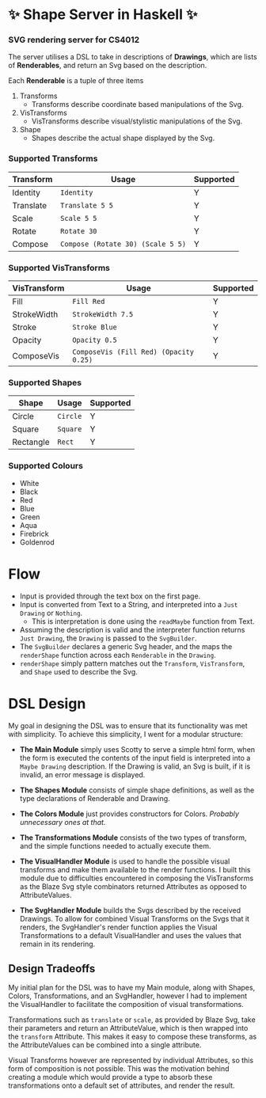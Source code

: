 # :sparkles: Shape Server in Haskell :sparkles:

### SVG rendering server for CS4012

The server utilises a DSL to take in descriptions of **Drawings**, which are lists of **Renderables**, and return an Svg based on the description.

Each **Renderable** is a tuple of three items
1. Transforms
	* Transforms describe coordinate based manipulations of the Svg.
2. VisTransforms
	* VisTransforms describe visual/stylistic manipulations of the Svg.
3. Shape
	* Shapes describe the actual shape displayed by the Svg.

### Supported Transforms

Transform | Usage | Supported
---------|--------|-----------
Identity | `Identity` | Y
Translate | `Translate 5 5` | Y
Scale | `Scale 5 5` | Y
Rotate | `Rotate 30` | Y
Compose | `Compose (Rotate 30) (Scale 5 5)` | Y

### Supported VisTransforms

VisTransform | Usage | Supported
-------------|-------|-----------
Fill | `Fill Red` | Y
StrokeWidth | `StrokeWidth 7.5` | Y
Stroke | `Stroke Blue` | Y
Opacity | `Opacity 0.5` | Y
ComposeVis | `ComposeVis (Fill Red) (Opacity 0.25)` | Y

### Supported Shapes

Shape | Usage | Supported
------|-----|-----
Circle | `Circle` | Y
Square | `Square` | Y
Rectangle | `Rect` | Y

### Supported Colours
* White
* Black
* Red
* Blue
* Green
* Aqua
* Firebrick
* Goldenrod

# Flow

* Input is provided through the text box on the first page.
* Input is converted from Text to a String, and interpreted into a `Just Drawing` or `Nothing`.
	* This is interpretation is done using the `readMaybe` function from Text.
* Assuming the description is valid and the interpreter function returns `Just Drawing`, the `Drawing` is passed to the `SvgBuilder`.
* The `SvgBuilder` declares a generic Svg header, and the maps the `renderShape` function across each `Renderable` in the `Drawing`.
* `renderShape` simply pattern matches out the `Transform`, `VisTransform`, and `Shape` used to describe the Svg.

# DSL Design

My goal in designing the DSL was to ensure that its functionality was met with simplicity. To achieve this simplicity, I went for a modular structure:

* **The Main Module** simply uses Scotty to serve a simple html form, when the form is executed the contents of the input field is interpreted into a `Maybe Drawing` description. If the Drawing is valid, an Svg is built, if it is invalid, an error message is displayed.

* **The Shapes Module** consists of simple shape definitions, as well as the type declarations of Renderable and Drawing.

* **The Colors Module** just provides constructors for Colors. *Probably unnecessary ones at that.*

* **The Transformations Module** consists of the two types of transform, and the simple functions needed to actually execute them.

* **The VisualHandler Module** is used to handle the possible visual transforms and make them available to the render functions. I built this module due to difficulties encountered in composing the VisTransforms as the Blaze Svg style combinators returned Attributes as opposed to AttributeValues.

* **The SvgHandler Module** builds the Svgs described by the received Drawings. To allow for combined Visual Transforms on the Svgs that it renders, the SvgHandler's render function applies the Visual Transformations to a default VisualHandler and uses the values that remain in its rendering.

## Design Tradeoffs

My initial plan for the DSL was to have my Main module, along with Shapes, Colors, Transformations, and an SvgHandler, however I had to implement the VisualHandler to facilitate the composition of visual transformations.

Transformations such as `translate` or `scale`, as provided by Blaze Svg, take their parameters and return an AttributeValue, which is then wrapped into the `transform` Attribute. This makes it easy to compose these transforms, as the AttributeValues can be combined into a single attribute.

Visual Transforms however are represented by individual Attributes, so this form of composition is not possible. This was the motivation behind creating a module which would provide a type to absorb these transformations onto a default set of attributes, and render the result.
